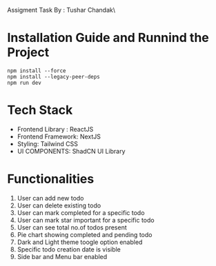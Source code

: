 Assigment Task By : Tushar Chandak\

# Installation Guide and Runnind the Project
```
npm install --force
npm install --legacy-peer-deps
npm run dev

```
# Tech Stack
- Frontend Library : ReactJS
- Frontend Framework: NextJS
- Styling: Tailwind CSS
- UI COMPONENTS: ShadCN UI Library

# Functionalities
1. User can add new todo
2. User can delete existing todo
3. User can mark completed for a specific todo
4. User can mark star important for a specific todo
5. User can see total no.of todos present 
6. Pie chart showing completed and pending todo
7. Dark and Light theme toogle option enabled
8. Specific todo creation date is visible
9. Side bar and Menu bar enabled